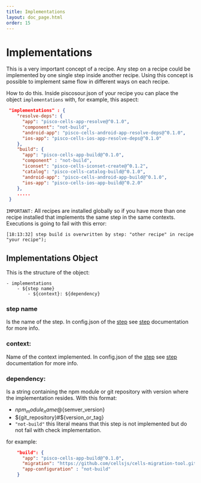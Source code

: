 ```yaml
---
title: Implementations
layout: doc_page.html
order: 15
---
```


# Implementations

This is a very important concept of a recipe. Any step on a recipe could be implemented by one single step inside another recipe. Using this concept is possible to implement same flow in different ways on each recipe. 

How to do this. Inside piscosour.json of your recipe you can place the object `implementations` with, for example, this aspect:

```json
 "implementations" : {
    "resolve-deps": {
      "app": "pisco-cells-app-resolve@^0.1.0",
      "component": "not-build",
      "android-app": "pisco-cells-android-app-resolve-deps@^0.1.0",
      "ios-app": "pisco-cells-ios-app-resolve-deps@^0.1.0"
    },
    "build": {
      "app": "pisco-cells-app-build@^0.1.0",
      "component" : "not-build",
      "iconset": "pisco-cells-iconset-create@^0.1.2",
      "catalog": "pisco-cells-catalog-build@^0.1.0",
      "android-app": "pisco-cells-android-app-build@^0.1.0",
      "ios-app": "pisco-cells-ios-app-build@^0.2.0"
    },
    .....
 }
```

`IMPORTANT:` All recipes are installed globally so if you have more than one recipe installed that implements the same step in the same contexts. Executions is going to fail with this error:

```shell
[18:13:32] step build is overwritten by step: "other recipe" in recipe "your recipe");
```

## Implementations Object

This is the structure of the object:

```
- implementations
    - ${step name}
        - ${context}: ${dependency}
```

### step name

Is the name of the step. In config.json of the [step](./02-step.md) see [step](./02-step.md) documentation for more info.
  
### context:

Name of the context implemented. In config.json of the [step](./02-step.md) see [step](./02-step.md) documentation for more info.

### dependency:

Is a string containing the npm module or git repository with version where the implementation resides. With this format:

- ${npm_module_name}@${semver_version}
- ${git_repository}#${version_or_tag}
- `"not-build"` this literal means that this step is not implemented but do not fail with check implementation.

for example:

```json
    "build": {
      "app": "pisco-cells-app-build@^0.1.0",
      "migration": "https://github.com/cellsjs/cells-migration-tool.git#0.1.0",
      "app-configuration" : "not-build"
    }
```

